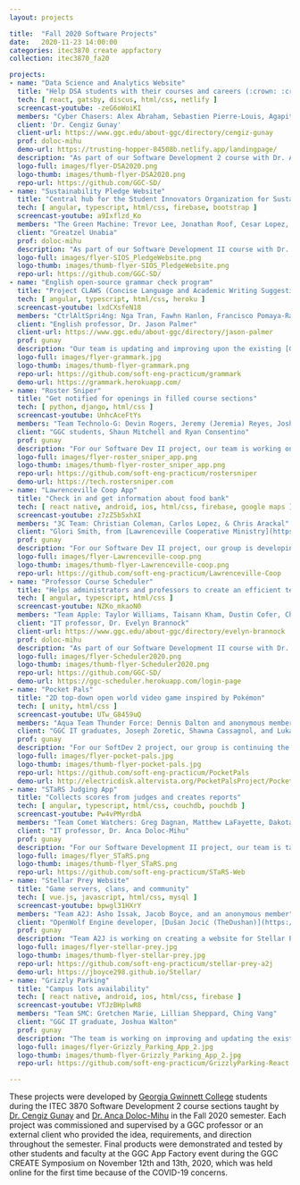 ```yaml
---
layout: projects

title:  "Fall 2020 Software Projects"
date:   2020-11-23 14:00:00
categories: itec3870 create appfactory
collection: itec3870_fa20

projects:
- name: "Data Science and Analytics Website"
  title: "Help DSA students with their courses and careers (:crown: :crown: :crown: 1ST PLACE)"
  tech: [ react, gatsby, discus, html/css, netlify ]
  screencast-youtube: -zeG6oWoiKI
  members: "Cyber Chasers: Alex Abraham, Sebastien Pierre-Louis, Agapitus Iboro, and an anonymous member" 
  client: 'Dr. Cengiz Gunay'
  client-url: https://www.ggc.edu/about-ggc/directory/cengiz-gunay
  prof: doloc-mihu
  demo-url: https://trusting-hopper-84508b.netlify.app/landingpage/
  description: "As part of our Software Development 2 course with Dr. Anca Doloc Mihu, we're required to create a website with for the Data Science and Analytics (DSA) program students. The website will consist of a login page, user profiles, information about DSA majors, and some kind of discussion board. This website will be accessible by users, Admin, DSA committee, and students. There will be a hierarchy of user authenticity. That is the features accessible by a systems admin will not be available to a DSA committee member or students in the DSA program."
  logo-full: images/flyer-DSA2020.png
  logo-thumb: images/thumb-flyer-DSA2020.png
  repo-url: https://github.com/GGC-SD/
- name: "Sustainability Pledge Website"
  title: "Central hub for the Student Innovators Organization for Sustainability (SIOS) (:crown: :crown: 2ND PLACE)"
  tech: [ angular, typescript, html/css, firebase, bootstrap ]
  screencast-youtube: a9Ixflzd_Ko
  members: "The Green Machine: Trevor Lee, Jonathan Roof, Cesar Lopez, Angel Mercado" 
  client: "Greatzel Unabia"
  prof: doloc-mihu
  description: "As part of our Software Development II course with Dr. Anca Doloc-Mihu, we have been working on the GGC Sustainability Pledge website. The website provides a central hub for the Student Innovation Organization for Sustainability which allows GGC members to take a survey to commit to various sustainability practices, gain information on the organization's projects and events, and send contact information to get involved."
  logo-full: images/flyer-SIOS_PledgeWebsite.png
  logo-thumb: images/thumb-flyer-SIOS_PledgeWebsite.png
  repo-url: https://github.com/GGC-SD/
- name: "English open-source grammar check program"
  title: "Project CLAWS (Concise Language and Academic Writing Suggestions) (:crown: 3RD PLACE)"
  tech: [ angular, typescript, html/css, heroku ]
  screencast-youtube: lxdCXsfeN18
  members: "CtrlAltSpri4ng: Nga Tran, Fawhn Hanlon, Francisco Pomaya-Ramos, Josue Mayorga" 
  client: "English professor, Dr. Jason Palmer"
  client-url: https://www.ggc.edu/about-ggc/directory/jason-palmer
  prof: gunay
  description: "Our team is updating and improving upon the existing [Grammark program](https://grammark.org/). The goal for this program is to help GGC students enrolled in ENG 1101 and 1102 develop persuasive, academic writing skills by flagging potential false positive grammar checks and offering corrective feedback. Ultimately, the user should be able to either take or leave the program’s feedback and/ or corrections based upon their knowledge of grammatical rules in the English language and the rules of academic writing."
  logo-full: images/flyer-grammark.jpg
  logo-thumb: images/thumb-flyer-grammark.png
  repo-url: https://github.com/soft-eng-practicum/grammark
  demo-url: https://grammark.herokuapp.com/
- name: "Roster Sniper"
  title: "Get notified for openings in filled course sections"
  tech: [ python, django, html/css ]
  screencast-youtube: UnhcAceFtYs
  members: "Team Technolo-G: Devin Rogers, Jeremy (Jeremia) Reyes, Joshua (Mart) Miller, Safiyullah (Safi) Khan" 
  client: "GGC students, Shaun Mitchell and Ryan Consentino"
  prof: gunay
  description: "For our Software Dev II project, our team is working on the Roster Sniper website. The purpose of this site is to assist students in finding and getting a spot in classes that they want and that best suit their needs, and the end goal is to help remove some of the stress that students have when picking courses. Traditionally, students would have to constantly check back on the course registration website if a class they want or need has any open spots. However, with Roster Sniper, students can now simply select classes that to “watch,” and they will be notified as soon as a spot opens up in that section."
  logo-full: images/flyer-roster_sniper_app.png
  logo-thumb: images/thumb-flyer-roster_sniper_app.png
  repo-url: https://github.com/soft-eng-practicum/rostersniper
  demo-url: https://tech.rostersniper.com
- name: "Lawrenceville Coop App"
  title: "Check in and get information about food bank"
  tech: [ react native, android, ios, html/css, firebase, google maps ]
  screencast-youtube: z7zZ5b5xhXI
  members: "3C Team: Christian Coleman, Carlos Lopez, & Chris Arackal" 
  client: "Glori Smith, from [Lawrenceville Cooperative Ministry](https://lawrencevilleco-op.org/)"
  prof: gunay
  description: "For our Software Dev II project, our group is developing a mobile application for the Lawrenceville Cooperative Ministry. They are a community food bank ministry that provides food for people and families in need. The application’s main purpose is to provide a way for the Coop’s customers to “Check-in” before they come to pick up their free food. It will allow the user to provide enough information to the Coop, like name, phone number, and food preferences. This will allow the Coop to get the care package ready before the customer gets on site. It will also provide information about the Coop values and mission, as well as information regarding volunteering. Additionally, the app will provide information to allow people to contact the Coop and get directions to get to the facility."
  logo-full: images/flyer-Lawrenceville-coop.png
  logo-thumb: images/thumb-flyer-Lawrenceville-coop.png
  repo-url: https://github.com/soft-eng-practicum/Lawrenceville-Coop
- name: "Professor Course Scheduler"
  title: "Helps administrators and professors to create an efficient teaching schedule"
  tech: [ angular, typescript, html/css ]
  screencast-youtube: NZKo_mkaoN0
  members: "Team Apple: Taylor Williams, Taisann Kham, Dustin Cofer, Christopher Jones" 
  client: "IT professor, Dr. Evelyn Brannock"
  client-url: https://www.ggc.edu/about-ggc/directory/evelyn-brannock
  prof: doloc-mihu
  description: "As part of our Software Development II course with Dr. Anca Doloc Mihu, we have been working on a Professor Course Scheduler. In the scheduler, professors can set preferences on classes that are setup by administrators. The website application attempts to provide an intuitive interface for professors to resolve course conflicts, set preferences on courses, and set available hours. For administrators, the interface should allow them to easily see conflicted courses, courses with no teaching professor, and download/upload this data into an excel spreadsheet for easy conversion."
  logo-full: images/flyer-Scheduler2020.png
  logo-thumb: images/thumb-flyer-Scheduler2020.png
  repo-url: https://github.com/GGC-SD/
  demo-url: https://ggc-scheduler.herokuapp.com/login-page
- name: "Pocket Pals"
  title: "2D top-down open world video game inspired by Pokémon"
  tech: [ unity, html/css ]
  screencast-youtube: UTw_G8459uQ
  members: "Aqua Team Thunder Force: Dennis Dalton and anonymous members" 
  client: "GGC IT graduates, Joseph Zoretic, Shawna Cassagnol, and Lukas Walsh"
  prof: gunay
  description: "For our SoftDev 2 project, our group is continuing the development for the Unity application Pocket Pals. Pocket Pals is a 2D top-down open world video Game (similar to Pokémon). The user will be able to walk around and explore the world, battle and catch Pocket Pals, interact with characters in the world and battle other Pocket Pal Trainers, collect and use items, and more."
  logo-full: images/flyer-pocket-pals.jpg
  logo-thumb: images/thumb-flyer-pocket-pals.jpg
  repo-url: https://github.com/soft-eng-practicum/PocketPals
  demo-url: http://electricdisk.altervista.org/PocketPalsProject/PocketPals.html
- name: "STaRS Judging App"
  title: "Collects scores from judges and creates reports"
  tech: [ angular, typescript, html/css, couchdb, pouchdb ]
  screencast-youtube: Pw4vPMyrdbA
  members: "Team Comet Watchers: Greg Dagnan, Matthew LaFayette, Dakota Norris, Gabriella Pujada" 
  client: "IT professor, Dr. Anca Doloc-Mihu"
  prof: gunay
  description: "For our Software Development II project, our team is taking over the existing STaRS Judging App utilized during the STaRS event showcasing student research in the STEM fields. The goals for this latest release are to provide both administrative and user functionality to the web application and to improve real-time updates between judge submissions. Judges should be able to log in to the web app, be able to view their assigned projects for evaluation, and submit their reviews. With each submission, the data should be uploaded for later review and manipulation by the administrator. The administrator should be able to log in with distinct authorization to view all judges’ evaluations and pull the results for presentation at the conclusion of the STaRS event."
  logo-full: images/flyer_STaRS.png
  logo-thumb: images/thumb-flyer_STaRS.png
  repo-url: https://github.com/soft-eng-practicum/STaRS-Web
- name: "Stellar Prey Website"
  title: "Game servers, clans, and community"
  tech: [ vue.js, javascript, html/css, mysql ]
  screencast-youtube: bpwgl31HXrY
  members: "Team A2J: Asho Issak, Jacob Boyce, and an anonymous member" 
  client: "OpenWolf Engine developer, [Dušan Jocić (TheDushan)](https://github.com/TheDushan)"
  prof: gunay
  description: "Team A2J is working on creating a website for Stellar Prey, an in-development game that needs a site in order to be functional. This includes the ability for players to create an account and log in to the game as well as establishing a meeting place online for people to create and join communities, servers, and clans. The site will also display statistics of players and communities alike, keeping everyone up-to-date on who is doing the best and spending the most time in-game. This site can help people join the game and connect to other players, acting as a community-driven setting for cooperation among users."
  logo-full: images/flyer-stellar-prey.jpg
  logo-thumb: images/thumb-flyer-stellar-prey.jpg
  repo-url: https://github.com/soft-eng-practicum/stellar-prey-a2j
  demo-url: https://jboyce298.github.io/Stellar/
- name: "Grizzly Parking"
  title: "Campus lots availability"
  tech: [ react native, android, ios, html/css, firebase ]
  screencast-youtube: VTJzBHplwR8
  members: "Team SMC: Gretchen Marie, Lillian Sheppard, Ching Vang" 
  client: "GGC IT graduate, Joshua Walton"
  prof: gunay
  description: "The team is working on improving and updating the existing Grizzly Parking App. Grizzly Parking app is to help GGC students to find available parking space during busy and non-busy school hours and to improve the flow of traffic. The new features will give the User the ability to upload profile pictures, track parking history, view availability status based on colors, navigate in real time, and advanced security password."
  logo-full: images/flyer-Grizzly_Parking_App_2.jpg
  logo-thumb: images/thumb-flyer-Grizzly_Parking_App_2.jpg
  repo-url: https://github.com/soft-eng-practicum/GrizzlyParking-React

---
```


These projects were developed by [Georgia Gwinnett College][ggc]
students during the ITEC 3870 Software Development 2 course sections
taught by [Dr. Cengiz Gunay][gunay-ggc]
and [Dr. Anca Doloc-Mihu][doloc-ggc] in the Fall 2020 semester. Each
project was commissioned and supervised by a GGC professor or an
external client who provided the idea, requirements, and direction
throughout the semester. Final products were demonstrated and tested
by other students and faculty at the GGC App Factory event during the
GGC CREATE Symposium on November 12th and 13th, 2020, which was held
online for the first time because of the COVID-19 concerns.
	
[ggc]:		http://www.ggc.edu
[gunay-ggc]: 	http://www.ggc.edu/about-ggc/directory/cengiz-gunay
[doloc-ggc]: 	http://www.ggc.edu/about-ggc/directory/anca-doloc-mihu


